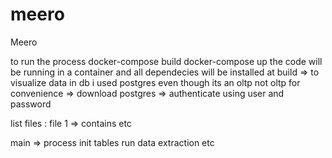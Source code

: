 # meero
Meero

to run the process 
docker-compose build
docker-compose up
the code will be running in a container and all dependecies will be installed at build
=> to visualize data in db i used postgres even though its an oltp not oltp for convenience
=> download postgres => authenticate using user and password 

list files :
file 1 => contains etc

main => process
init tables
run data extraction 
etc
